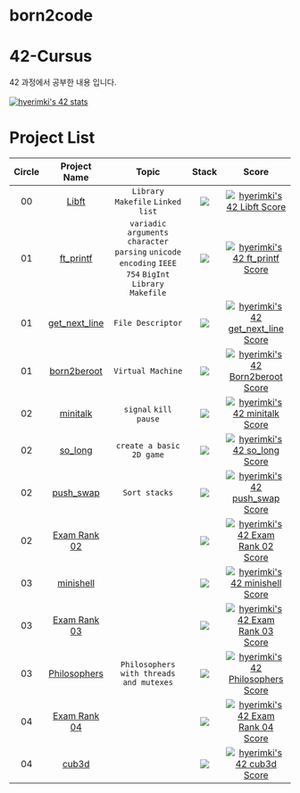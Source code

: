 # born2code

# 42-Cursus
42 과정에서 공부한 내용 입니다.
<br>
<br>
[![hyerimki's 42 stats](https://badge42.vercel.app/api/v2/claw9co9a00060fmly486niif/stats?cursusId=21&coalitionId=88)](https://github.com/JaeSeoKim/badge42)
# Project List
| Circle | Project Name |   Topic   | Stack | Score |
| :----: | :----------: | :-------: | :---: | :---: |
| 00     | [Libft](https://github.com/hyerim108/born2code/tree/master/libft) | `Library` `Makefile` `Linked` `list` | <img src="https://img.shields.io/badge/c-A8B9CC?style=for-the-badge&logo=c&logoColor=white"> | [![hyerimki's 42 Libft Score](https://badge42.vercel.app/api/v2/claw9co9a00060fmly486niif/project/2647954)](https://github.com/JaeSeoKim/badge42) |
| 01     | [ft_printf](https://github.com/hyerim108/born2code/tree/master/printf) | `variadic arguments` `character parsing` `unicode encoding` `IEEE 754` `BigInt` `Library` `Makefile` | <img src="https://img.shields.io/badge/c-A8B9CC?style=for-the-badge&logo=c&logoColor=white"> | [![hyerimki's 42 ft_printf Score](https://badge42.vercel.app/api/v2/claw9co9a00060fmly486niif/project/2666161)](https://github.com/JaeSeoKim/badge42) |
| 01     | [get_next_line](https://github.com/hyerim108/born2code/tree/master/get_next_line) | `File Descriptor` | <img src="https://img.shields.io/badge/c-A8B9CC?style=for-the-badge&logo=c&logoColor=white"> | [![hyerimki's 42 get_next_line Score](https://badge42.vercel.app/api/v2/claw9co9a00060fmly486niif/project/2680470)](https://github.com/JaeSeoKim/badge42)|
| 01     | [born2beroot]() | `Virtual Machine` | <img src="https://img.shields.io/badge/c-A8B9CC?style=for-the-badge&logo=c&logoColor=white"> | [![hyerimki's 42 Born2beroot Score](https://badge42.vercel.app/api/v2/claw9co9a00060fmly486niif/project/2691314)](https://github.com/JaeSeoKim/badge42) |
| 02     | [minitalk](https://github.com/hyerim108/born2code/tree/master/minitalk) | `signal` `kill` `pause` | <img src="https://img.shields.io/badge/c-A8B9CC?style=for-the-badge&logo=c&logoColor=white"> | [![hyerimki's 42 minitalk Score](https://badge42.vercel.app/api/v2/claw9co9a00060fmly486niif/project/2745410)](https://github.com/JaeSeoKim/badge42) |
| 02     | [so_long](https://github.com/hyerim108/born2code/tree/master/so_long) | `create a basic 2D game` | <img src="https://img.shields.io/badge/c-A8B9CC?style=for-the-badge&logo=c&logoColor=white"> | [![hyerimki's 42 so_long Score](https://badge42.vercel.app/api/v2/claw9co9a00060fmly486niif/project/2764600)](https://github.com/JaeSeoKim/badge42) |
| 02     | [push_swap](https://github.com/hyerim108/born2code/tree/master/push_swap) | `Sort stacks` | <img src="https://img.shields.io/badge/c-A8B9CC?style=for-the-badge&logo=c&logoColor=white"> | [![hyerimki's 42 push_swap Score](https://badge42.vercel.app/api/v2/claw9co9a00060fmly486niif/project/2809058)](https://github.com/JaeSeoKim/badge42) |
| 02     | [Exam Rank 02](https://github.com/hyerim108/born2code_Exam) |  | <img src="https://img.shields.io/badge/c-A8B9CC?style=for-the-badge&logo=c&logoColor=white"> | [![hyerimki's 42 Exam Rank 02 Score](https://badge42.vercel.app/api/v2/claw9co9a00060fmly486niif/project/2832310)](https://github.com/JaeSeoKim/badge42) |
| 03     | [minishell](https://github.com/hyerim108/born2code/tree/master/minishell) |  | <img src="https://img.shields.io/badge/c-A8B9CC?style=for-the-badge&logo=c&logoColor=white"> | [![hyerimki's 42 minishell Score](https://badge42.vercel.app/api/v2/claw9co9a00060fmly486niif/project/2814094)](https://github.com/JaeSeoKim/badge42)|
| 03     | [Exam Rank 03](https://github.com/hyerim108/born2code_Exam) |  | <img src="https://img.shields.io/badge/c-A8B9CC?style=for-the-badge&logo=c&logoColor=white"> | [![hyerimki's 42 Exam Rank 03 Score](https://badge42.vercel.app/api/v2/claw9co9a00060fmly486niif/project/2842391)](https://github.com/JaeSeoKim/badge42)|
| 03     | [Philosophers](https://github.com/hyerim108/born2code/tree/master/philosophers) | `Philosophers with threads and mutexes` | <img src="https://img.shields.io/badge/c-A8B9CC?style=for-the-badge&logo=c&logoColor=white"> | [![hyerimki's 42 Philosophers Score](https://badge42.vercel.app/api/v2/claw9co9a00060fmly486niif/project/2925126)](https://github.com/JaeSeoKim/badge42)|
| 04     | [Exam Rank 04](https://github.com/hyerim108/born2code_Exam)| | <img src="https://img.shields.io/badge/c-A8B9CC?style=for-the-badge&logo=c&logoColor=white"> | [![hyerimki's 42 Exam Rank 04 Score](https://badge42.vercel.app/api/v2/claw9co9a00060fmly486niif/project/3045456)](https://github.com/JaeSeoKim/badge42)|
| 04     | [cub3d](https://github.com/hyerim108/CUB3D) | | <img src="https://img.shields.io/badge/c-A8B9CC?style=for-the-badge&logo=c&logoColor=white"> | [![hyerimki's 42 cub3d Score](https://badge42.vercel.app/api/v2/claw9co9a00060fmly486niif/project/2934578)](https://github.com/JaeSeoKim/badge42)|
